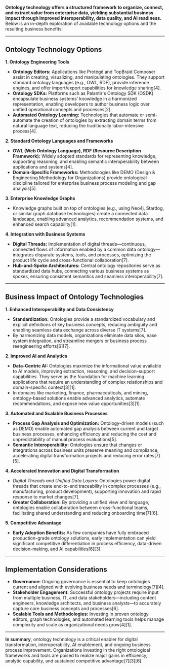 **Ontology technology offers a structured framework to organize, connect, and extract value from enterprise data, yielding substantial business impact through improved interoperability, data quality, and AI readiness.** Below is an in-depth exploration of available technology options and the resulting business benefits:

---

## Ontology Technology Options

**1. Ontology Engineering Tools**
- **Ontology Editors:** Applications like Protégé and TopBraid Composer assist in creating, visualizing, and manipulating ontologies. They support standard ontology languages (e.g., OWL, RDF), provide inference engines, and offer import/export capabilities for knowledge sharing[4].
- **Ontology SDKs:** Platforms such as Palantir's Ontology SDK (OSDK) encapsulate business systems’ knowledge in a harmonized representation, enabling developers to author business logic over unified operational concepts and processes[2].
- **Automated Ontology Learning:** Technologies that automate or semi-automate the creation of ontologies by extracting domain terms from natural language text, reducing the traditionally labor-intensive process[4].

**2. Standard Ontology Languages and Frameworks**
- **OWL (Web Ontology Language), RDF (Resource Description Framework):** Widely adopted standards for representing knowledge, supporting reasoning, and enabling semantic interoperability between applications and systems[4].
- **Domain-Specific Frameworks:** Methodologies like DEMO (Design & Engineering Methodology for Organizations) provide ontological discipline tailored for enterprise business process modeling and gap analysis[5].

**3. Enterprise Knowledge Graphs**
- Knowledge graphs built on top of ontologies (e.g., using Neo4j, Stardog, or similar graph database technologies) create a connected data landscape, enabling advanced analytics, recommendation systems, and enhanced search capability[1].

**4. Integration with Business Systems**
- **Digital Threads:** Implementation of digital threads—continuous, connected flows of information enabled by a common data ontology—integrates disparate systems, tools, and processes, optimizing the product life cycle and cross-functional collaboration[7].
- **Hub-and-Spoke Architectures:** Central ontology repositories serve as standardized data hubs, connecting various business systems as spokes, ensuring consistent semantics and seamless interoperability[7].

---

## Business Impact of Ontology Technologies

**1. Enhanced Interoperability and Data Consistency**
- **Standardization:** Ontologies provide a standardized vocabulary and explicit definitions of key business concepts, reducing ambiguity and enabling seamless data exchange across diverse IT systems[7].
- By harmonizing data models, organizations eliminate data silos, ease system integration, and streamline mergers or business process reengineering efforts[6][7].

**2. Improved AI and Analytics**
- **Data-Centric AI:** Ontologies maximize the informational value available to AI models, improving extraction, reasoning, and decision-support capabilities. They serve as the foundation for machine learning applications that require an understanding of complex relationships and domain-specific context[3][1].
- In domains like marketing, finance, pharmaceuticals, and mining, ontology-based solutions enable advanced analytics, automate recommendations, and expose new value opportunities[3][1].

**3. Automated and Scalable Business Processes**
- **Process Gap Analysis and Optimization:** Ontology-driven models (such as DEMO) enable automated gap analysis between current and target business processes, enhancing efficiency and reducing the cost and unpredictability of manual process evaluations[5].
- **Semantic Interoperability:** Ontologies ensure that changes or integrations across business units preserve meaning and compliance, accelerating digital transformation projects and reducing error rates[7][5].

**4. Accelerated Innovation and Digital Transformation**
- *Digital Threads and Unified Data Layers:* Ontologies power digital threads that create end-to-end traceability in complex processes (e.g., manufacturing, product development), supporting innovation and rapid response to market changes[7].
- **Greater Collaboration:** By providing a unified view and language, ontologies enable collaboration between cross-functional teams, facilitating shared understanding and reducing onboarding time[7][6].

**5. Competitive Advantage**
- **Early Adoption Benefits:** As few companies have fully embraced production-grade ontology solutions, early implementation can yield significant competitive differentiation in process efficiency, data-driven decision-making, and AI capabilities[6][3].

---

## Implementation Considerations

- **Governance:** Ongoing governance is essential to keep ontologies current and aligned with evolving business needs and terminology[7][4].
- **Stakeholder Engagement:** Successful ontology projects require input from multiple business, IT, and data stakeholders—including content engineers, knowledge architects, and business analysts—to accurately capture core business concepts and processes[6].
- **Scalable Tools and Methodologies:** Investing in proven ontology editors, graph technologies, and automated learning tools helps manage complexity and scale as organizational needs grow[4][1].

---

**In summary**, ontology technology is a critical enabler for digital transformation, interoperability, AI enablement, and ongoing business process improvement. Organizations investing in the right ontological frameworks and tools are poised to realize major gains in efficiency, analytic capability, and sustained competitive advantage[7][3][6].